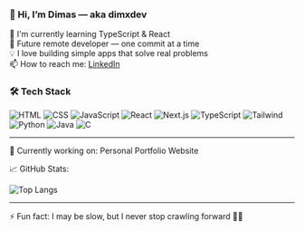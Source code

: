 ### 👋 Hi, I’m Dimas — aka dimxdev

🧠 I'm currently learning TypeScript & React  
🚀 Future remote developer — one commit at a time  
💡 I love building simple apps that solve real problems  
📫 How to reach me: [LinkedIn](https://linkedin.com/in/dimxdev)

### 🛠️ Tech Stack

![HTML](https://img.shields.io/badge/-HTML5-E34F26?logo=html5&logoColor=white)
![CSS](https://img.shields.io/badge/-CSS3-1572B6?logo=css3)
![JavaScript](https://img.shields.io/badge/-JavaScript-F7DF1E?logo=javascript&logoColor=black)
![React](https://img.shields.io/badge/-React-61DAFB?logo=react)
![Next.js](https://img.shields.io/badge/-Next.js-black?logo=next.js)
![TypeScript](https://img.shields.io/badge/-TypeScript-3178C6?logo=typescript)
![Tailwind](https://img.shields.io/badge/-Tailwind%20CSS-38B2AC?logo=tailwindcss)
![Python](https://img.shields.io/badge/-Python-3776AB?logo=python)
![Java](https://img.shields.io/badge/-Java-007396?logo=java)
![C](https://img.shields.io/badge/-C-A8B9CC?logo=c)

---

🎯 Currently working on: Personal Portfolio Website  

📈 GitHub Stats:  

<!--![Top Langs](https://github-readme-stats.vercel.app/api/top-langs/?username=dimxdev&layout=compact&theme=dark)-->
![Top Langs](https://github-readme-stats.vercel.app/api/top-langs/?username=dimxdev&layout=compact&theme=tokyonight)



---

⚡ Fun fact: I may be slow, but I never stop crawling forward 🐢💪

<!---
dimxdev/dimxdev is a ✨ special ✨ repository because its `README.md` (this file) appears on your GitHub profile.
You can click the Preview link to take a look at your changes.
--->
